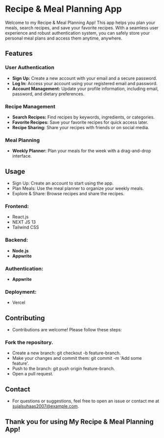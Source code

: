 # Recipe & Meal Planning App

Welcome to my Recipe & Meal Planning App! This app helps you plan your meals, search recipes, and save your favorite recipes. With a seamless user experience and robust authentication system, you can safely store your personal meal plans and access them anytime, anywhere.

## Features

### User Authentication
- **Sign Up:** Create a new account with your email and a secure password.
- **Log In:** Access your account using your registered email and password.
- **Account Management:** Update your profile information, including email, password, and dietary preferences.

### Recipe Management
- **Search Recipes:** Find recipes by keywords, ingredients, or categories.
- **Favorite Recipes:** Save your favorite recipes for quick access later.
- **Recipe Sharing:** Share your recipes with friends or on social media.

### Meal Planning
- **Weekly Planner:** Plan your meals for the week with a drag-and-drop interface.


## Usage
- Sign Up: Create an account to start using the app.
- Plan Meals: Use the meal planner to organize your weekly meals.
- Explore & Share: Browse recipes and share the recipes.

### Frontend:
- React.js
- NEXT JS 13
- Tailwind CSS

### Backend:
- **Node.js**
- **Appwrite**

### Authentication:
- **Appwrite**

### Deployment:
- Vercel

## Contributing
- Contributions are welcome! Please follow these steps:

### Fork the repository.
- Create a new branch: git checkout -b feature-branch.
- Make your changes and commit them: git commit -m 'Add some feature'.
- Push to the branch: git push origin feature-branch.
- Open a pull request.

## Contact
- For questions or suggestions, feel free to open an issue or contact me at sujalsuhaas2007@example.com.

## Thank you for using My Recipe & Meal Planning App!
